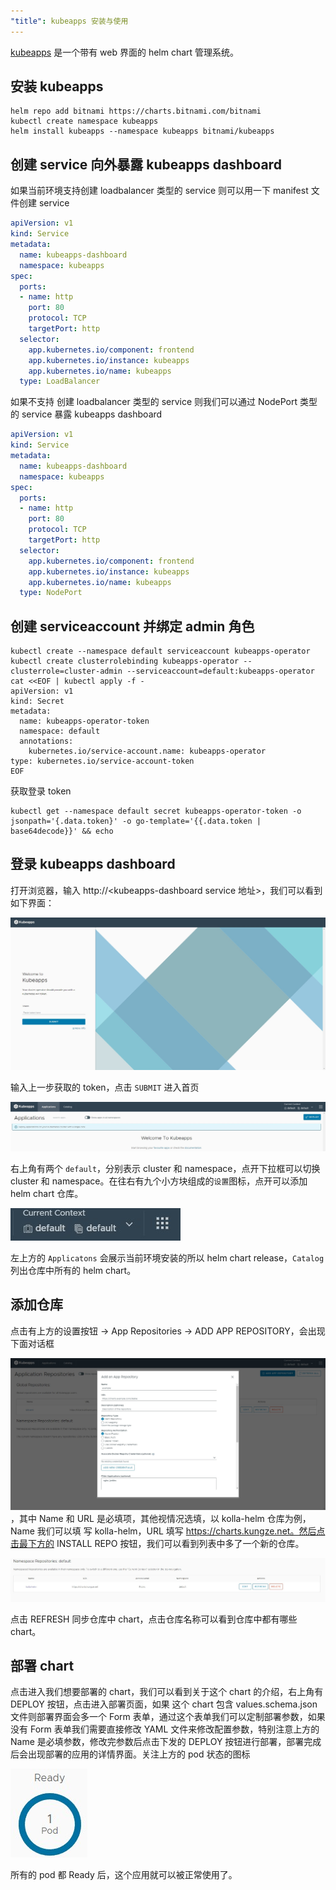 ```yaml
---
"title": kubeapps 安装与使用
---
```


[kubeapps](https://github.com/vmware-tanzu/kubeapps) 是一个带有 web 界面的 helm chart 管理系统。

## 安装 kubeapps

```shell
helm repo add bitnami https://charts.bitnami.com/bitnami
kubectl create namespace kubeapps
helm install kubeapps --namespace kubeapps bitnami/kubeapps
```

## 创建 service 向外暴露 kubeapps dashboard

如果当前环境支持创建 loadbalancer 类型的 service 则可以用一下 manifest 文件创建 service

```yaml
apiVersion: v1
kind: Service
metadata:
  name: kubeapps-dashboard
  namespace: kubeapps
spec:
  ports:
  - name: http
    port: 80
    protocol: TCP
    targetPort: http
  selector:
    app.kubernetes.io/component: frontend
    app.kubernetes.io/instance: kubeapps
    app.kubernetes.io/name: kubeapps
  type: LoadBalancer
```

如果不支持 创建 loadbalancer 类型的 service 则我们可以通过 NodePort 类型的 service 暴露 kubeapps dashboard

```yaml
apiVersion: v1
kind: Service
metadata:
  name: kubeapps-dashboard
  namespace: kubeapps
spec:
  ports:
  - name: http
    port: 80
    protocol: TCP
    targetPort: http
  selector:
    app.kubernetes.io/component: frontend
    app.kubernetes.io/instance: kubeapps
    app.kubernetes.io/name: kubeapps
  type: NodePort
```

## 创建 serviceaccount 并绑定 admin 角色

```shell
kubectl create --namespace default serviceaccount kubeapps-operator
kubectl create clusterrolebinding kubeapps-operator --clusterrole=cluster-admin --serviceaccount=default:kubeapps-operator
cat <<EOF | kubectl apply -f -
apiVersion: v1
kind: Secret
metadata:
  name: kubeapps-operator-token
  namespace: default
  annotations:
    kubernetes.io/service-account.name: kubeapps-operator
type: kubernetes.io/service-account-token
EOF
```

获取登录 token

```shell
kubectl get --namespace default secret kubeapps-operator-token -o jsonpath='{.data.token}' -o go-template='{{.data.token | base64decode}}' && echo
```

## 登录 kubeapps dashboard

打开浏览器，输入  http://<kubeapps-dashboard service 地址>，我们可以看到如下界面：

![avatar](kubeapps-login.jpg)

输入上一步获取的 token，点击 `SUBMIT` 进入首页

![avatar](kubeapps-home.jpg)

右上角有两个 `default`，分别表示 cluster 和 namespace，点开下拉框可以切换 cluster 和 namespace。在往右有九个小方块组成的`设置`图标，点开可以添加 helm chart 仓库。

![avatar](top-right.jpg)

左上方的 `Applicatons` 会展示当前环境安装的所以 helm chart release，`Catalog` 列出仓库中所有的 helm chart。

## 添加仓库

点击有上方的设置按钮 -> App Repositories -> ADD APP REPOSITORY，会出现下面对话框

![avatar](add-repo.jpg)，其中 Name 和 URL 是必填项，其他视情况选填，以 kolla-helm 仓库为例，Name 我们可以填
写 kolla-helm，URL 填写 https://charts.kungze.net。然后点击最下方的 INSTALL REPO 按钮，我们可以看到列表中多了一个新的仓库。

![avatar](new-repo.jpg)

点击 REFRESH 同步仓库中 chart，点击仓库名称可以看到仓库中都有哪些 chart。

## 部署 chart

点击进入我们想要部署的 chart，我们可以看到关于这个 chart 的介绍，右上角有 DEPLOY 按钮，点击进入部署页面，如果
这个 chart 包含 values.schema.json 文件则部署界面会多一个 Form 表单，通过这个表单我们可以定制部署参数，如果
没有 Form 表单我们需要直接修改 YAML 文件来修改配置参数，特别注意上方的 Name 是必填参数，修改完参数后点击下发的
DEPLOY 按钮进行部署，部署完成后会出现部署的应用的详情界面。关注上方的 pod 状态的图标

![avatar](pod-ready.jpg)

所有的 pod 都 Ready 后，这个应用就可以被正常使用了。
